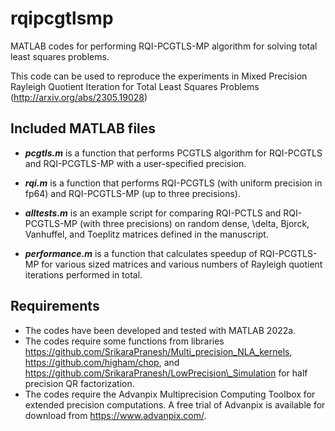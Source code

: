 # rqipcgtlsmp
MATLAB codes for performing RQI-PCGTLS-MP algorithm for solving total least squares problems.

This code can be used to reproduce the experiments in Mixed Precision Rayleigh Quotient Iteration for Total Least Squares Problems (http://arxiv.org/abs/2305.19028)


## Included MATLAB files
* **_pcgtls.m_** is a function that performs PCGTLS algorithm for RQI-PCGTLS and RQI-PCGTLS-MP with a user-specified precision.

* **_rqi.m_** is a function that performs RQI-PCGTLS (with uniform precision in fp64) and RQI-PCGTLS-MP (up to three precisions).

* **_alltests.m_** is an example script for comparing RQI-PCTLS and RQI-PCGTLS-MP (with three precisions) on random dense, \delta, Bjorck, Vanhuffel, and Toeplitz matrices defined in the manuscript.

* **_performance.m_** is a function that calculates speedup of RQI-PCGTLS-MP for various sized matrices and various numbers of Rayleigh quotient iterations performed in total.


## Requirements
* The codes have been developed and tested with MATLAB 2022a.
* The codes require some functions from libraries https://github.com/SrikaraPranesh/Multi_precision_NLA_kernels, https://github.com/higham/chop, and https://github.com/SrikaraPranesh/LowPrecision\_Simulation for half precision QR factorization.
* The codes require the Advanpix Multiprecision Computing Toolbox for extended precision computations. 
A free trial of Advanpix is available for download from https://www.advanpix.com/.


